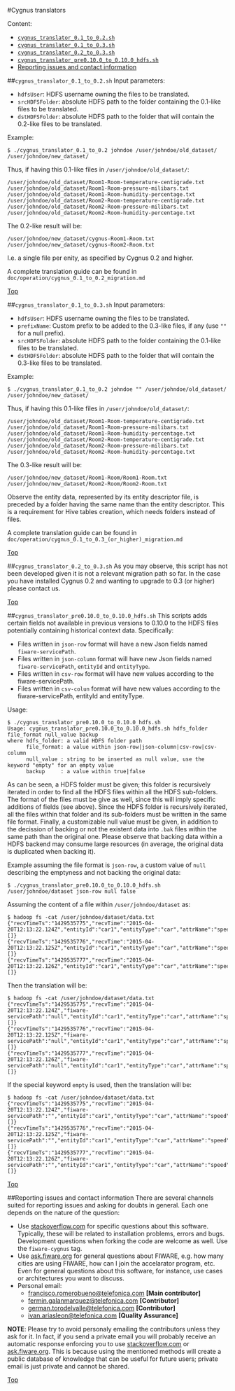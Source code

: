 #<a name="top"></a>Cygnus translators

Content:

* [`cygnus_translator_0.1_to_0.2.sh`](#section1)
* [`cygnus_translator_0.1_to_0.3.sh`](#section2)
* [`cygnus_translator_0.2_to_0.3.sh`](#section3)
* [`cygnus_translator_pre0.10.0_to_0.10.0_hdfs.sh`](#section4)
* [Reporting issues and contact information](#section5)

##<a name="section1"></a>`cygnus_translator_0.1_to_0.2.sh`
Input parameters:

* `hdfsUser`: HDFS username owning the files to be translated.
* `srcHDFSFolder`: absolute HDFS path to the folder containing the 0.1-like files to be translated.
* `dstHDFSFolder`: absolute HDFS path to the folder that will contain the 0.2-like files to be translated.

Example:

    $ ./cygnus_translator_0.1_to_0.2 johndoe /user/johndoe/old_dataset/ /user/johndoe/new_dataset/

Thus, if having this 0.1-like files in `/user/johndoe/old_dataset/`:

    /user/johndoe/old_dataset/Room1-Room-temperature-centigrade.txt
    /user/johndoe/old_dataset/Room1-Room-pressure-milibars.txt
    /user/johndoe/old_dataset/Room1-Room-humidity-percentage.txt
    /user/johndoe/old_dataset/Room2-Room-temperature-centigrade.txt
    /user/johndoe/old_dataset/Room2-Room-pressure-milibars.txt
    /user/johndoe/old_dataset/Room2-Room-humidity-percentage.txt

The 0.2-like result will be:

    /user/johndoe/new_dataset/cygnus-Room1-Room.txt
    /user/johndoe/new_dataset/cygnus-Room2-Room.txt

I.e. a single file per enity, as specified by Cygnus 0.2 and higher.

A complete translation guide can be found in `doc/operation/cygnus_0.1_to_0.2_migration.md`

[Top](#top)

##<a name="section2"></a>`cygnus_translator_0.1_to_0.3.sh`
Input parameters:

* `hdfsUser`: HDFS username owning the files to be translated.
* `prefixName`: Custom prefix to be added to the 0.3-like files, if any (use `""` for a null prefix).
* `srcHDFSFolder`: absolute HDFS path to the folder containing the 0.1-like files to be translated.
* `dstHDFSFolder`: absolute HDFS path to the folder that will contain the 0.3-like files to be translated.

Example:

    $ ./cygnus_translator_0.1_to_0.2 johndoe "" /user/johndoe/old_dataset/ /user/johndoe/new_dataset/

Thus, if having this 0.1-like files in `/user/johndoe/old_dataset/`:

    /user/johndoe/old_dataset/Room1-Room-temperature-centigrade.txt
    /user/johndoe/old_dataset/Room1-Room-pressure-milibars.txt
    /user/johndoe/old_dataset/Room1-Room-humidity-percentage.txt
    /user/johndoe/old_dataset/Room2-Room-temperature-centigrade.txt
    /user/johndoe/old_dataset/Room2-Room-pressure-milibars.txt
    /user/johndoe/old_dataset/Room2-Room-humidity-percentage.txt

The 0.3-like result will be:

    /user/johndoe/new_dataset/Room1-Room/Room1-Room.txt
    /user/johndoe/new_dataset/Room2-Room/Room2-Room.txt

Observe the entity data, represented by its entity descriptor file, is preceded by a folder having the same name than the entity descriptor. This is a requirement for Hive tables creation, which needs folders instead of files.

A complete translation guide can be found in `doc/operation/cygnus_0.1_to_0.3_(or_higher)_migration.md`

[Top](#top)

##<a name="section3"></a>`cygnus_translator_0.2_to_0.3.sh`
As you may observe, this script has not been developed given it is not a relevant migration path so far. In the case you have installed Cygnus 0.2 and wanting to upgrade to 0.3 (or higher) please contact us.

[Top](#top)

##<a name="section4"></a>`cygnus_translator_pre0.10.0_to_0.10.0_hdfs.sh`
This scripts adds certain fields not available in previous versions to 0.10.0 to the HDFS files potentially containing historical context data. Specifically:

* Files written in `json-row` format will have a new Json fields named `fiware-servicePath`.
* Files written in `json-column` format will have new Json fields named `fiware-servicePath`, `entityId` and `entityType`.
* Files written in `csv-row` format will have new values according to the fiware-servicePath.
* Files written in `csv-colun` format will have new values according to the fiware-servicePath, entityId and entityType.

Usage:

```
$ ./cygnus_translator_pre0.10.0_to_0.10.0_hdfs.sh 
Usage: cygnus_translator_pre0.10.0_to_0.10.0_hdfs.sh hdfs_folder file_format null_value backup
where hdfs_folder: a valid HDFS folder path
      file_format: a value within json-row|json-column|csv-row|csv-column
      null_value : string to be inserted as null value, use the keyword "empty" for an empty value
      backup     : a value within true|false
```

As can be seen, a HDFS folder must be given; this folder is recursively iterated in order to find all the HDFS files within all the HDFS sub-folders. The format of the files must be give as well, since this will imply specific additions of fields (see above). Since the HDFS folder is recursively iterated, all the files within that folder and its sub-folders must be written in the same file format. Finally, a customizable null value must be given, in addition to the decission of backing or not the existent data into `.bak` files within the same path than the original one. Please observe that backing data within a HDFS backend may consume large resources (in average, the original data is duplicated when backing it).

Example assuming the file format is `json-row`, a custom value of `null` describing the emptyness and not backing the original data:

```
$ ./cygnus_translator_pre0.10.0_to_0.10.0_hdfs.sh /user/johndoe/dataset json-row null false
```

Assuming the content of a file within `/user/johndoe/dataset` as:

```
$ hadoop fs -cat /user/johndoe/dataset/data.txt
{"recvTimeTs":"1429535775","recvTime":"2015-04-20T12:13:22.124Z","entityId":"car1","entityType":"car","attrName":"speed","attrType":"float","attrValue":"1","attrMd":[]}
{"recvTimeTs":"1429535776","recvTime":"2015-04-20T12:13:22.125Z","entityId":"car1","entityType":"car","attrName":"speed","attrType":"float","attrValue":"2","attrMd":[]}
{"recvTimeTs":"1429535777","recvTime":"2015-04-20T12:13:22.126Z","entityId":"car1","entityType":"car","attrName":"speed","attrType":"float","attrValue":"3","attrMd":[]}
```

Then the translation will be:

```
$ hadoop fs -cat /user/johndoe/dataset/data.txt
{"recvTimeTs":"1429535775","recvTime":"2015-04-20T12:13:22.124Z","fiware-servicePath":"null","entityId":"car1","entityType":"car","attrName":"speed","attrType":"float","attrValue":"1","attrMd":[]}
{"recvTimeTs":"1429535776","recvTime":"2015-04-20T12:13:22.125Z","fiware-servicePath":"null","entityId":"car1","entityType":"car","attrName":"speed","attrType":"float","attrValue":"2","attrMd":[]}
{"recvTimeTs":"1429535777","recvTime":"2015-04-20T12:13:22.126Z","fiware-servicePath":"null","entityId":"car1","entityType":"car","attrName":"speed","attrType":"float","attrValue":"3","attrMd":[]}
```

If the special keyword `empty` is used, then the translation will be:

```
$ hadoop fs -cat /user/johndoe/dataset/data.txt
{"recvTimeTs":"1429535775","recvTime":"2015-04-20T12:13:22.124Z","fiware-servicePath":"","entityId":"car1","entityType":"car","attrName":"speed","attrType":"float","attrValue":"1","attrMd":[]}
{"recvTimeTs":"1429535776","recvTime":"2015-04-20T12:13:22.125Z","fiware-servicePath":"","entityId":"car1","entityType":"car","attrName":"speed","attrType":"float","attrValue":"2","attrMd":[]}
{"recvTimeTs":"1429535777","recvTime":"2015-04-20T12:13:22.126Z","fiware-servicePath":"","entityId":"car1","entityType":"car","attrName":"speed","attrType":"float","attrValue":"3","attrMd":[]}
```

[Top](#top)

##<a name="section5"></a>Reporting issues and contact information
There are several channels suited for reporting issues and asking for doubts in general. Each one depends on the nature of the question:

* Use [stackoverflow.com](http://stackoverflow.com) for specific questions about this software. Typically, these will be related to installation problems, errors and bugs. Development questions when forking the code are welcome as well. Use the `fiware-cygnus` tag.
* Use [ask.fiware.org](https://ask.fiware.org/questions/) for general questions about FIWARE, e.g. how many cities are using FIWARE, how can I join the accelarator program, etc. Even for general questions about this software, for instance, use cases or architectures you want to discuss.
* Personal email:
    * [francisco.romerobueno@telefonica.com](mailto:francisco.romerobueno@telefonica.com) **[Main contributor]**
    * [fermin.galanmarquez@telefonica.com](mailto:fermin.galanmarquez@telefonica.com) **[Contributor]**
    * [german.torodelvalle@telefonica.com](german.torodelvalle@telefonica.com) **[Contributor]**
    * [ivan.ariasleon@telefonica.com](mailto:ivan.ariasleon@telefonica.com) **[Quality Assurance]**

**NOTE**: Please try to avoid personaly emailing the contributors unless they ask for it. In fact, if you send a private email you will probably receive an automatic response enforcing you to use [stackoverflow.com](stackoverflow.com) or [ask.fiware.org](https://ask.fiware.org/questions/). This is because using the mentioned methods will create a public database of knowledge that can be useful for future users; private email is just private and cannot be shared.

[Top](#top)
